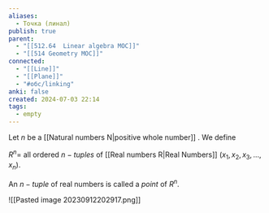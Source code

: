 ```yaml
---
aliases:
  - Точка (линал)
publish: true
parent:
  - "[[512.64  Linear algebra MOC]]"
  - "[[514 Geometry MOC]]"
connected:
  - "[[Line]]"
  - "[[Plane]]"
  - "#обс/linking"
anki: false
created: 2024-07-03 22:14
tags:
  - empty
---
```



Let $n$ be a [[Natural numbers N|positive whole number]] . We define

$R^n =$ all ordered $n-tuples$ of [[Real numbers R|Real Numbers]] $(x_1,x_2,x_3,...,x_n)$.

An $n-tuple$ of real numbers is called a _point_ of $R^n$.

![[Pasted image 20230912202917.png]]










